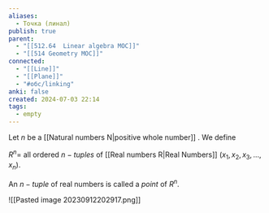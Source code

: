 ```yaml
---
aliases:
  - Точка (линал)
publish: true
parent:
  - "[[512.64  Linear algebra MOC]]"
  - "[[514 Geometry MOC]]"
connected:
  - "[[Line]]"
  - "[[Plane]]"
  - "#обс/linking"
anki: false
created: 2024-07-03 22:14
tags:
  - empty
---
```



Let $n$ be a [[Natural numbers N|positive whole number]] . We define

$R^n =$ all ordered $n-tuples$ of [[Real numbers R|Real Numbers]] $(x_1,x_2,x_3,...,x_n)$.

An $n-tuple$ of real numbers is called a _point_ of $R^n$.

![[Pasted image 20230912202917.png]]










